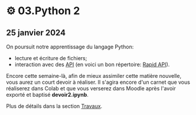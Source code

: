 # ⚙ 03.Python 2

## 25 janvier 2024

On poursuit notre apprentissage du langage Python:

* lecture et écriture de fichiers;
* interaction avec des [API](https://fr.wikipedia.org/wiki/Interface\_de\_programmation) (en voici un bon répertoire: [Rapid API](https://rapidapi.com/)).

Encore cette semaine-là, afin de mieux assimiler cette matière nouvelle, vous aurez un court devoir à réaliser. Il s'agira encore d'un carnet que vous réaliserez dans Colab et que vous verserez dans Moodle après l'avoir exporté et baptisé **devoir2.ipynb**.

Plus de détails dans la section [Travaux](../travaux/travaux.md#devoir-2).
